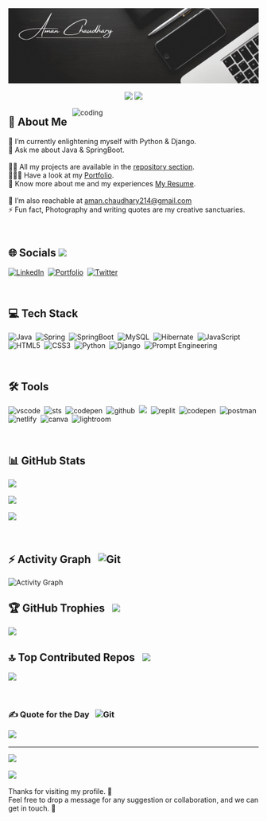 <img alt="header" src="https://github.com/AmanChaudhary214/AmanChaudhary214/blob/main/Banner.gif">

<br>


<p align="center">
  <img src="https://readme-typing-svg.demolab.com/?lines=Hi+ 👋 +I'm+Vikas Suresh;Full-Stack+Web+Developer👨‍💻+From+India.&%20Code&center=true&width=700&height=50&weight=700&size=25&duration=2000&pause=2000">
  <img src="https://user-images.githubusercontent.com/73097560/115834477-dbab4500-a447-11eb-908a-139a6edaec5c.gif">
</p> 


<img align="right" alt="coding" width="375" src="https://i.pinimg.com/originals/81/17/8b/81178b47a8598f0c81c4799f2cdd4057.gif">

## 💫 About Me
🌱 I’m currently enlightening myself with Python & Django.
<br>
💬 Ask me about Java & SpringBoot.
<br>
<br>
👨‍💻 All my projects are available in the [repository section](https://github.com/AmanChaudhary214?tab=repositories).
<br>
👨🏻‍🎓 Have a look at my [Portfolio](https://amanchaudhary214.github.io/).
<br>
🔭 Know more about me and my experiences [My Resume](https://drive.google.com/file/d/1NT1qq1mVfUzGzIhus1TQxEwe6mbP6bsY/view?usp=drive_link).
<br>
<br>
🤝 I’m also reachable at aman.chaudhary214@gmail.com
<br>
⚡ Fun fact, Photography and writing quotes are my creative sanctuaries.

<br>

## 🌐 Socials <img src='https://raw.githubusercontent.com/ShahriarShafin/ShahriarShafin/main/Assets/handshake.gif' width="60px">
[![LinkedIn](https://img.shields.io/badge/LinkedIn-%230077B5.svg?logo=linkedin&logoColor=white)](https://linkedin.com/in/amanchaudhary214)&nbsp;
[![Portfolio](https://img.shields.io/badge/Portfolio-%23E34F26.svg?logo=react&logoColor=white)](https://amanchaudhary214.github.io/)&nbsp;
[![Twitter](https://img.shields.io/badge/Twitter-%231DA1F2.svg?logo=Twitter&logoColor=white)](https://twitter.com/theaman214)&nbsp;

<br>

## 💻 Tech Stack
![Java](https://img.shields.io/badge/java-%23ED8B00.svg?style=for-the-badge&logo=openjdk&logoColor=white)&nbsp;
![Spring](https://img.shields.io/badge/Spring-6DB33F?style=for-the-badge&logo=spring&logoColor=white)&nbsp;
![SpringBoot](https://img.shields.io/badge/springboot-%236DB33F.svg?style=for-the-badge&logo=spring&logoColor=white)&nbsp;
![MySQL](https://img.shields.io/badge/MySQL-00000F?style=for-the-badge&logo=mysql&logoColor=white)&nbsp;
![Hibernate](https://img.shields.io/badge/hibernate-bcae79?style=for-the-badge&logo=hibernate&logoColor=white)&nbsp;
![JavaScript](https://img.shields.io/badge/javascript-%23323330.svg?style=for-the-badge&logo=javascript&logoColor=%23F7DF1E)&nbsp;
![HTML5](https://img.shields.io/badge/html5-%23E34F26.svg?style=for-the-badge&logo=html5&logoColor=white)&nbsp;
![CSS3](https://img.shields.io/badge/css3-%231572B6.svg?style=for-the-badge&logo=css3&logoColor=white)&nbsp;
![Python](https://img.shields.io/badge/Python-14354C?style=for-the-badge&logo=python&logoColor=white)&nbsp;
![Django](https://img.shields.io/badge/Django-092E20?style=for-the-badge&logo=django&logoColor=white)&nbsp;
![Prompt Engineering](https://img.shields.io/badge/Prompt_Engineering-667881?style=for-the-badge&logo=openai&logoColor=white)&nbsp;

<br>

## 🛠️ Tools
<img src="https://img.shields.io/badge/VSCode-0078D4?style=for-the-badge&logo=visual%20studio%20code&logoColor=white" alt="vscode" />&nbsp;
<img src="https://img.shields.io/badge/STS-58b531?style=for-the-badge&logo=spring&logoColor=white" alt="sts"/>&nbsp;
<img src="https://img.shields.io/badge/MySQL-CommandLine-bcae79?style=for-the-badge&logo=mysql&logoColor=white" alt="codepen" />&nbsp;
<img src="https://img.shields.io/badge/GitHub-100000?style=for-the-badge&logo=github&logoColor=white" alt="github"/>&nbsp;
<img src="https://img.shields.io/badge/Git%20-%23F7DF1E.svg?&style=for-the-badge&color=blue&logo=Git&logoColor=white" />&nbsp;
<img src="https://img.shields.io/badge/replit-667881?style=for-the-badge&logo=replit&logoColor=white" alt="replit" />&nbsp;
<img src="https://img.shields.io/badge/Codepen-000000?style=for-the-badge&logo=codepen&logoColor=white" alt="codepen" />&nbsp;
<img src="https://img.shields.io/badge/Postman-FF6C37?style=for-the-badge&logo=Postman&logoColor=white" alt="postman"/>&nbsp;
<img src="https://img.shields.io/badge/Netlify-00C7B7?style=for-the-badge&logo=netlify&logoColor=white" alt="netlify" />&nbsp;
<img src="https://img.shields.io/badge/Canva-%2300C4CC.svg?&style=for-the-badge&logo=Canva&logoColor=white" alt="canva" />&nbsp;
<img src="https://img.shields.io/badge/Adobe%20Lightroom-31A8FF.svg?style=for-the-badge&logo=Adobe%20Lightroom&logoColor=white" alt="lightroom" />&nbsp;

<br>

## 📊 GitHub Stats
<!-- Total Stats -->
![](https://github-readme-stats-sigma-five.vercel.app/api?username=AmanChaudhary214&theme=gotham&hide_border=false&include_all_commits=false&count_private=true)<br/>
<!-- Streak Stats -->
![](https://github-readme-streak-stats.herokuapp.com/?user=AmanChaudhary214&theme=gotham&hide_border=false)<br/>
<!-- Top Languages -->
![](https://github-readme-stats.vercel.app/api/top-langs/?username=AmanChaudhary214&theme=dark&hide_border=false&include_all_commits=false&count_private=false&layout=compact)

<br>

## ⚡ Activity Graph &nbsp; <img src="https://media.giphy.com/media/W5eoZHPpUx9sapR0eu/giphy.gif" width="40px" alt="Git"/>
<img alt="Activity Graph" src="https://github-readme-activity-graph.vercel.app/graph?username=AmanChaudhary214&theme=gotham&hide_border=true"/>

## 🏆 GitHub Trophies &nbsp; <img src="https://media.giphy.com/media/iY8CRBdQXODJSCERIr/giphy.gif" width="40px">
![](https://github-profile-trophy.vercel.app/?username=AmanChaudhary214&theme=dark_dimmed&no-frame=false&no-bg=true&margin-w=4)

## 🔝 Top Contributed Repos &nbsp; <img src="https://media.giphy.com/media/iY8CRBdQXODJSCERIr/giphy.gif" width="40px">
![](https://github-contributor-stats.vercel.app/api?username=AmanChaudhary214&limit=5&theme=dark&combine_all_yearly_contributions=true)

<br>

### ✍️ Quote for the Day &nbsp; <img src="https://media.giphy.com/media/W5eoZHPpUx9sapR0eu/giphy.gif" width="40px" alt="Git"/>
![](https://quotes-github-readme.vercel.app/api?type=horizontal&theme=dark)

---
[![](https://visitcount.itsvg.in/api?id=AmanChaudhary214&icon=0&color=0)](https://visitcount.itsvg.in)

<img src="https://media.giphy.com/media/LnQjpWaON8nhr21vNW/giphy.gif" width="50">
<p>Thanks for visiting my profile. 🙏<br>Feel free to drop a message for any suggestion or collaboration, and we can get in touch. 🤝</p>
